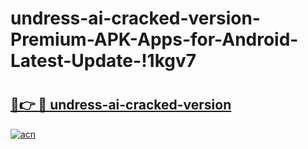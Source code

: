 # undress-ai-cracked-version-Premium-APK-Apps-for-Android-Latest-Update-!1kgv7

# <h2><a href="https://rie1sz.esa.edu.pl?title=undress-ai-cracked-version&ref=1kgv7">🔗👉 🔴 undress-ai-cracked-version</a></h2>

[![acn](https://github.com/user-attachments/assets/0f9c940e-d8b0-45ae-aac7-cd30a18b3e1c)](https://rie1sz.esa.edu.pl?title=undress-ai-cracked-version&ref=1kgv7)

